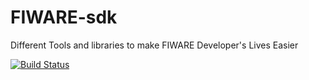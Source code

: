 # FIWARE-sdk
Different Tools and libraries to make FIWARE Developer's Lives Easier

[![Build Status](https://travis-ci.org/telefonicaid/fiware-SDK.svg?branch=master)](https://travis-ci.org/telefonicaid/fiware-SDK)
